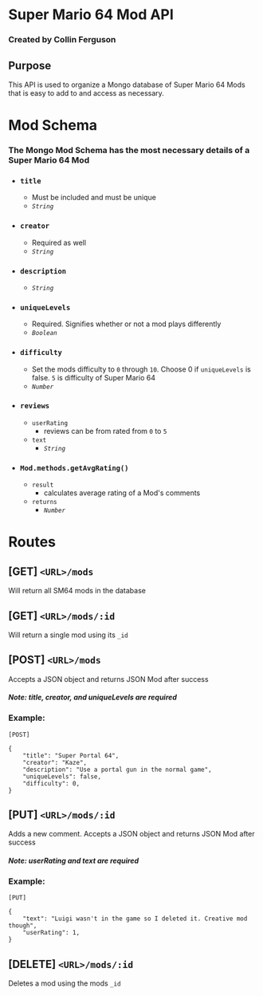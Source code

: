 # Super Mario 64 Mod API
### Created by Collin Ferguson



## Purpose
This API is used to organize a Mongo database of Super Mario 64 Mods that is easy to add to and access as necessary.
# Mod Schema
### The Mongo Mod Schema has the most necessary details of a Super Mario 64 Mod
* ### `title`
    * Must be included and must be unique
    * *`String`*
* ### `creator`
    * Required as well
    * *`String`*
* ### `description`
    * *`String`*
* ### `uniqueLevels`
    * Required. Signifies whether or not a mod plays differently
    * *`Boolean`*
* ### `difficulty`
    * Set the mods difficulty to `0` through `10`. Choose 0 if `uniqueLevels` is false. `5` is difficulty of Super Mario 64
    * *`Number`*
* ### `reviews`
    * `userRating`
        * reviews can be from rated from `0` to `5`
    * `text`
        * *`String`*
* ### `Mod.methods.getAvgRating()`
    * `result`
        * calculates average rating of a Mod's comments
    * `returns`
        * *`Number`*

# Routes
## [GET] `<URL>/mods`
Will return all SM64 mods in the database
## [GET] `<URL>/mods/:id`
Will return a single mod using its ```_id```
## [POST] `<URL>/mods`
Accepts a JSON object and returns JSON Mod after success
#### *Note: title, creator, and uniqueLevels are required*
### Example:
```
[POST]

{
    "title": "Super Portal 64",
    "creator": "Kaze",
    "description": "Use a portal gun in the normal game",
    "uniqueLevels": false,
    "difficulty": 0,
}
```
## [PUT] `<URL>/mods/:id` 
Adds a new comment.
Accepts a JSON object and returns JSON Mod after success
#### *Note: userRating and text are required*
### Example:
```
[PUT]

{
    "text": "Luigi wasn't in the game so I deleted it. Creative mod though",
    "userRating": 1,
}
```
## [DELETE] `<URL>/mods/:id`
Deletes a mod using the mods `_id`